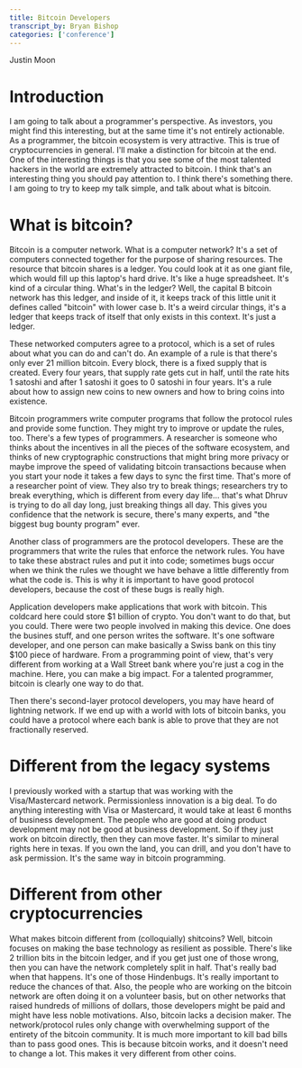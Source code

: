 ```yaml
---
title: Bitcoin Developers
transcript_by: Bryan Bishop
categories: ['conference']
---
```


Justin Moon

# Introduction

I am going to talk about a programmer's perspective. As investors, you might find this interesting, but at the same time it's not entirely actionable. As a programmer, the bitcoin ecosystem is very attractive. This is true of cryptocurrencies in general. I'll make a distinction for bitcoin at the end. One of the interesting things is that you see some of the most talented hackers in the world are extremely attracted to bitcoin. I think that's an interesting thing you should pay attention to. I think there's something there. I am going to try to keep my talk simple, and talk about what is bitcoin.

# What is bitcoin?

Bitcoin is a computer network. What is a computer network? It's a set of computers connected together for the purpose of sharing resources. The resource that bitcoin shares is a ledger. You could look at it as one giant file, which would fill up this laptop's hard drive. It's like a huge spreadsheet. It's kind of a circular thing. What's in the ledger? Well, the capital B bitcoin network has this ledger, and inside of it, it keeps track of this little unit it defines called "bitcoin" with lower case b. It's a weird circular things, it's a ledger that keeps track of itself that only exists in this context. It's just a ledger.

These networked computers agree to a protocol, which is a set of rules about what you can do and can't do. An example of a rule is that there's only ever 21 million bitcoin. Every block, there is a fixed supply that is created. Every four years, that supply rate gets cut in half, until the rate hits 1 satoshi and after 1 satoshi it goes to 0 satoshi in four years. It's a rule about how to assign new coins to new owners and how to bring coins into existence.

Bitcoin programmers write computer programs that follow the protocol rules and provide some function. They might try to improve or update the rules, too. There's a few types of programmers. A researcher is someone who thinks about the incentives in all the pieces of the software ecosystem, and thinks of new cryptographic constructions that might bring more privacy or maybe improve the speed of validating bitcoin transactions because when you start your node it takes a few days to sync the first time. That's more of a researcher point of view. They also try to break things; researchers try to break everything, which is different from every day life... that's what Dhruv is trying to do all day long, just breaking things all day. This gives you confidence that the network is secure, there's many experts, and "the biggest bug bounty program" ever.

Another class of programmers are the protocol developers. These are the programmers that write the rules that enforce the network rules. You have to take these abstract rules and put it into code; sometimes bugs occur when we think the rules we thought we have behave a little differently from what the code is. This is why it is important to have good protocol developers, because the cost of these bugs is really high.

Application developers make applications that work with bitcoin. This coldcard here could store $1 billion of crypto. You don't want to do that, but you could. There were two people involved in making this device. One does the busines stuff, and one person writes the software. It's one software developer, and one person can make basically a Swiss bank on this tiny $100 piece of hardware. From a programming point of view, that's very different from working at a Wall Street bank where you're just a cog in the machine. Here, you can make a big impact. For a talented programmer, bitcoin is clearly one way to do that.

Then there's second-layer protocol developers, you may have heard of lightning network. If we end up with a world with lots of bitcoin banks, you could have a protocol where each bank is able to prove that they are not fractionally reserved.

# Different from the legacy systems

I previously worked with a startup that was working with the Visa/Mastercard network. Permissionless innovation is a big deal. To do anything interesting with Visa or Mastercard, it would take at least 6 months of business development. The people who are good at doing product development may not be good at business development. So if they just work on bitcoin directly, then they can move faster. It's similar to mineral rights here in texas. If you own the land, you can drill, and you don't have to ask permission. It's the same way in bitcoin programming.

# Different from other cryptocurrencies

What makes bitcoin different from (colloquially) shitcoins? Well, bitcoin focuses on making the base technology as resilient as possible. There's like 2 trillion bits in the bitcoin ledger, and if you get just one of those wrong, then you can have the network completely split in half. That's really bad when that happens. It's one of those Hindenbugs. It's really important to reduce the chances of that. Also, the people who are working on the bitcoin network are often doing it on a volunteer basis, but on other networks that raised hundreds of millions of dollars, those developers might be paid and might have less noble motivations. Also, bitcoin lacks a decision maker. The network/protocol rules only change with overwhelming support of the entirety of the bitcoin community. It is much more important to kill bad bills than to pass good ones. This is because bitcoin works, and it doesn't need to change a lot. This makes it very different from other coins.
